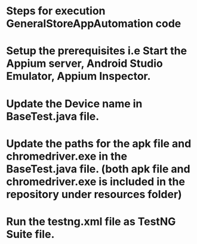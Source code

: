 # Steps for execution GeneralStoreAppAutomation code
# Setup the prerequisites i.e Start the Appium server, Android Studio Emulator, Appium Inspector.
# Update the Device name in BaseTest.java file.
# Update the paths for the apk file and chromedriver.exe in the BaseTest.java file. (both apk file and chromedriver.exe is included in the repository under resources folder)
# Run the testng.xml file as TestNG Suite file.
